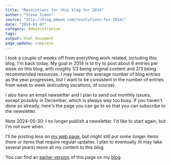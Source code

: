 ```yaml
---
title: "Resolutions for this blog for 2014"
author: "Steve Simon"
source: "http://blog.pmean.com/resolutions-for-2014/"
date: "2014-01-07"
category: Administrative
tags:
output: html_document
page_update: complete
---
```


I took a couple of weeks off from everything work related, including this blog. I'm back today. My goal in 2014 is to try to post about 6 entries per week on this blog, with roughly 1/3 being original content and 2/3 being recommended resources. I may lower the average number of blog entries as the year progresses, but I want to be consistent in the number of entries from week to week (exlcuding vacations, of course).

<!---more--->

I also have an email newsletter and I plan to send out monthly issues, except possibly in December, which is always way too busy. If you haven't done so already, here's the page you can go to so that you can subscribe to the newsletter. 

Note 2024-05-30: I no longer publish a newsletter. I'd like to start again, but I'm not sure when.

I'll be posting less on [my web page][sim3], but might still put some longer items there or items that require regular updates. I plan to eventually (it may take several years) move all my content to this blog.

You can find an [earlier version][sim1] of this page on my [blog][sim2].

[sim1]: http://blog.pmean.com/resolutions-for-2014/
[sim2]: http://blog.pmean.com

[sim3]: http://www.pmean.com/index.html
